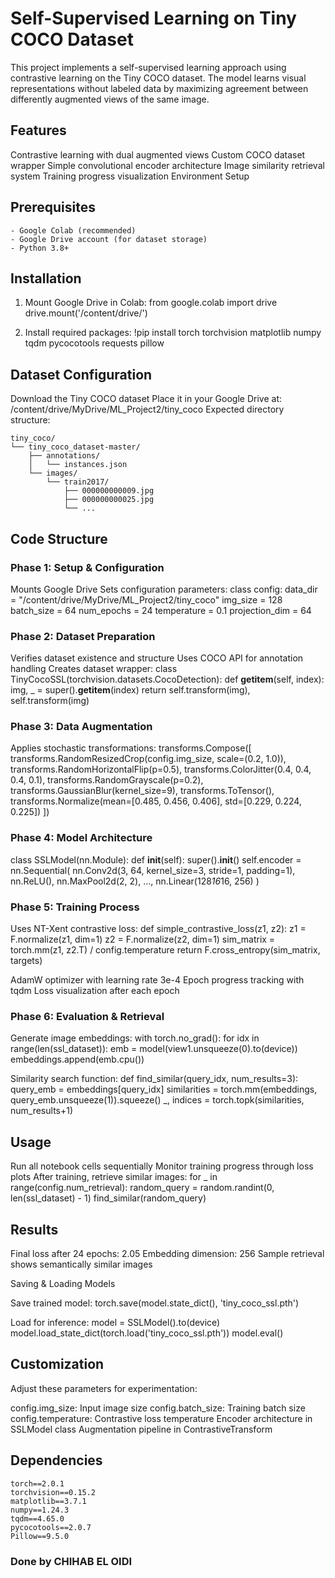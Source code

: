 # Self-Supervised Learning on Tiny COCO Dataset

This project implements a self-supervised learning approach using contrastive learning on the Tiny COCO dataset. The model learns visual representations without labeled data by maximizing agreement between differently augmented views of the same image.

## Features

Contrastive learning with dual augmented views
Custom COCO dataset wrapper
Simple convolutional encoder architecture
Image similarity retrieval system
Training progress visualization
Environment Setup

## Prerequisites

    - Google Colab (recommended)
    - Google Drive account (for dataset storage)
    - Python 3.8+

## Installation

1. Mount Google Drive in Colab:
from google.colab import drive
drive.mount('/content/drive/')

2. Install required packages:
!pip install torch torchvision matplotlib numpy tqdm pycocotools requests pillow

## Dataset Configuration

Download the Tiny COCO dataset
Place it in your Google Drive at:
/content/drive/MyDrive/ML_Project2/tiny_coco
Expected directory structure:

    tiny_coco/
    └── tiny_coco_dataset-master/
        ├── annotations/
        │   └── instances.json 
        └── images/
            └── train2017/
                ├── 000000000009.jpg
                ├── 000000000025.jpg
                └── ...



## Code Structure

### Phase 1: Setup & Configuration

Mounts Google Drive
Sets configuration parameters:
class config:
    data_dir = "/content/drive/MyDrive/ML_Project2/tiny_coco"
    img_size = 128
    batch_size = 64
    num_epochs = 24
    temperature = 0.1
    projection_dim = 64



### Phase 2: Dataset Preparation

Verifies dataset existence and structure
Uses COCO API for annotation handling
Creates dataset wrapper:
class TinyCocoSSL(torchvision.datasets.CocoDetection):
    def __getitem__(self, index):
        img, _ = super().__getitem__(index)
        return self.transform(img), self.transform(img)



### Phase 3: Data Augmentation

Applies stochastic transformations:
transforms.Compose([
    transforms.RandomResizedCrop(config.img_size, scale=(0.2, 1.0)),
    transforms.RandomHorizontalFlip(p=0.5),
    transforms.ColorJitter(0.4, 0.4, 0.4, 0.1),
    transforms.RandomGrayscale(p=0.2),
    transforms.GaussianBlur(kernel_size=9),
    transforms.ToTensor(),
    transforms.Normalize(mean=[0.485, 0.456, 0.406], std=[0.229, 0.224, 0.225])
])



### Phase 4: Model Architecture
class SSLModel(nn.Module):
    def __init__(self):
        super().__init__()
        self.encoder = nn.Sequential(
            nn.Conv2d(3, 64, kernel_size=3, stride=1, padding=1),
            nn.ReLU(),
            nn.MaxPool2d(2, 2),
            ...,
            nn.Linear(128*16*16, 256)
        )

### Phase 5: Training Process
Uses NT-Xent contrastive loss:
def simple_contrastive_loss(z1, z2):
    z1 = F.normalize(z1, dim=1)
    z2 = F.normalize(z2, dim=1)
    sim_matrix = torch.mm(z1, z2.T) / config.temperature
    return F.cross_entropy(sim_matrix, targets)


AdamW optimizer with learning rate 3e-4
Epoch progress tracking with tqdm
Loss visualization after each epoch


### Phase 6: Evaluation & Retrieval

Generate image embeddings:
with torch.no_grad():
    for idx in range(len(ssl_dataset)):
        emb = model(view1.unsqueeze(0).to(device))
        embeddings.append(emb.cpu())


Similarity search function:
def find_similar(query_idx, num_results=3):
    query_emb = embeddings[query_idx]
    similarities = torch.mm(embeddings, query_emb.unsqueeze(1)).squeeze()
    _, indices = torch.topk(similarities, num_results+1)




## Usage

Run all notebook cells sequentially
Monitor training progress through loss plots
After training, retrieve similar images:
for _ in range(config.num_retrieval):
    random_query = random.randint(0, len(ssl_dataset) - 1)
    find_similar(random_query)


## Results

Final loss after 24 epochs: 2.05
Embedding dimension: 256
Sample retrieval shows semantically similar images


Saving & Loading Models

Save trained model:
torch.save(model.state_dict(), 'tiny_coco_ssl.pth')


Load for inference:
model = SSLModel().to(device)
model.load_state_dict(torch.load('tiny_coco_ssl.pth'))
model.eval()


## Customization

Adjust these parameters for experimentation:

config.img_size: Input image size
config.batch_size: Training batch size
config.temperature: Contrastive loss temperature
Encoder architecture in SSLModel class
Augmentation pipeline in ContrastiveTransform


## Dependencies

    torch==2.0.1
    torchvision==0.15.2
    matplotlib==3.7.1
    numpy==1.24.3
    tqdm==4.65.0
    pycocotools==2.0.7
    Pillow==9.5.0

### Done by CHIHAB EL OIDI










